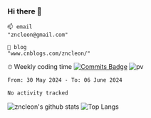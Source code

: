 ### Hi there 👋
```
📫 email
"zncleon@gmail.com"

🌱 blog
"www.cnblogs.com/zncleon/"
```

⏱ Weekly coding time
[![Commits Badge](https://badges.pufler.dev/commits/weekly/zncleon)](https://badges.pufler.dev)
![pv](https://pageview.vercel.app/?github_user=zncleon)

<!--START_SECTION:waka-->

```txt
From: 30 May 2024 - To: 06 June 2024

No activity tracked
```

<!--END_SECTION:waka-->

![zncleon's github stats](https://github-readme-stats-psi-two-44.vercel.app/api?username=zncleon&show_icons=true&line_height=24&count_private=true&theme=vue)
![Top Langs](https://github-readme-stats-psi-two-44.vercel.app/api/top-langs/?username=zncleon&layout=compact&langs_count=8&theme=vue)

